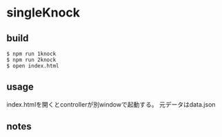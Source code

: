 # singleKnock
## build

```
$ npm run 1knock
$ npm run 2knock
$ open index.html

```

## usage
index.htmlを開くとcontrollerが別windowで起動する。
元データはdata.json

## notes
